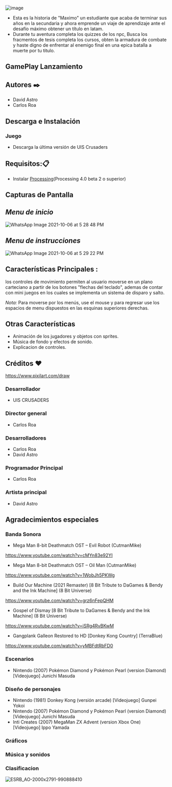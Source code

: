 ![image](https://user-images.githubusercontent.com/89653046/136407555-bf30477b-dcca-4326-8d85-d96827b3fa15.png)
- Esta es la historia de "Maximo" un estudiante que acaba de terminar sus años en la secundaria y ahora emprende un viaje de aprendizaje ante el desafío máximo obtener un título en latam.
- Durante tu aventura completa los quizzes de los npc, Busca los fracmentos de tesis completa los cursos, obten la armadura de combate y haste digno de enfrentar al enemigo final en una epica batalla a muerte por tu titulo.

## GamePlay Lanzamiento



## Autores ✒️
- David Astro
- Carlos Roa 

## Descarga e Instalación
### Juego
- Descarga la última versión de UIS Crusaders 


## Requisitos:📋
- Instalar [Processing](https://processing.org/download)(Processing 4.0 beta 2 o superior)

## Capturas de Pantalla
## *Menu de inicio*
![WhatsApp Image 2021-10-06 at 5 28 48 PM](https://user-images.githubusercontent.com/89653046/136405248-10c8f755-019a-4b7a-b74d-55f704cc4ad2.jpeg)
## *Menu de instrucciones*
![WhatsApp Image 2021-10-06 at 5 29 22 PM](https://user-images.githubusercontent.com/89653046/136405080-469c4c03-29de-43f2-8cba-be2bf6b21482.jpeg)


## Características Principales :
 los controles de movimiento permiten al usuario moverse en un plano carteciano a partir de los botones "flechas del teclado", ademas de contar con mini juegos en los cuales se implementa un sistema de disparo y salto.
 
 

*Nota:* Para moverse por los menús, use el mouse y para regresar use los espacios de menu dispuestos en las esquinas superiores derechas.

## Otras Características
- Animación de los jugadores y objetos con sprites.
- Música de fondo y efectos de sonido.
- Explicacion de controles.
  
## Créditos :heart:
https://www.pixilart.com/draw

### Desarrollador 
- UIS CRUSADERS

### Director general 
- Carlos Roa
### Desarrolladores 
- Carlos Roa
- David Astro

### Programador Principal 
- Carlos Roa 

### Artista principal 
- David Astro

## Agradecimientos especiales

### Banda Sonora 
- Mega Man 8-bit Deathmatch OST – Evil Robot (CutmanMike)

https://www.youtube.com/watch?v=cMYn83e92YI
- Mega Man 8-bit Deathmatch OST – Oil Man (CutmanMike) 

https://www.youtube.com/watch?v=1WobJh5PKWg
- Build Our Machine (2021 Remaster) [8 Bit Tribute to DaGames & Bendy and the Ink Machine] (8 Bit Universe)

https://www.youtube.com/watch?v=grz6nFepQHM
- Gospel of Dismay [8 Bit Tribute to DaGames & Bendy and the Ink Machine] (8 Bit Universe)

https://www.youtube.com/watch?v=iSRg4RvBKwM
- Gangplank Galleon Restored to HD [Donkey Kong Country] (TerraBlue)

https://www.youtube.com/watch?v=yMBFdtRbFD0

### Escenarios
- Nintendo (2007) Pokémon Diamond y Pokémon Pearl (version Diamond) [Videojuego] Junichi Masuda 

### Diseño de personajes
- Nintendo (1981) Donkey Kong (versión arcade) [Videojuego] Gunpei Yokoi
- Nintendo (2007) Pokémon Diamond y Pokémon Pearl (version Diamond) [Videojuego] Junichi Masuda 
- Inti Creates (2007) MegaMan ZX Advent (version Xbox One) [Videojuego] Ippo Yamada


### Gráficos

### Música y sonidos

### Clasificacion 

![ESRB_AO-2000x2791-990888410](https://user-images.githubusercontent.com/89647374/136480328-9adc2e3e-1cea-4377-be58-8b396ca59e0e.png)


